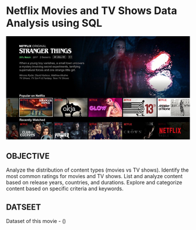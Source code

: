# Netflix Movies and TV Shows Data Analysis using SQL
![netflix logo](Netflixclone.jpg)

## OBJECTIVE
Analyze the distribution of content types (movies vs TV shows).
Identify the most common ratings for movies and TV shows.
List and analyze content based on release years, countries, and durations.
Explore and categorize content based on specific criteria and keywords.

## DATSEET 
Dataset of this movie - ()



